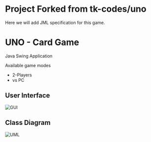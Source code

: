 # Project Forked from tk-codes/uno
Here we will add JML specification for this game.

# UNO - Card Game
Java Swing Application

Available game modes
- 2-Players
- vs PC

## User Interface
![GUI](https://github.com/tk-codes/uno/blob/master/doc/Screenshot.PNG)

## Class Diagram
![UML](https://github.com/tk-codes/uno/blob/master/src/UML%202.png)
